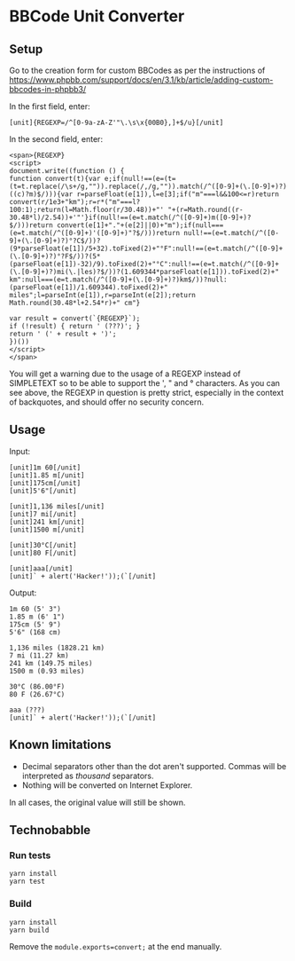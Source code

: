 # BBCode Unit Converter

## Setup

Go to the creation form for custom BBCodes as per the instructions of https://www.phpbb.com/support/docs/en/3.1/kb/article/adding-custom-bbcodes-in-phpbb3/

In the first field, enter:

```
[unit]{REGEXP=/^[0-9a-zA-Z'"\.\s\x{00B0},]+$/u}[/unit]
```

In the second field, enter:

```
<span>{REGEXP}
<script>
document.write((function () {
function convert(t){var e;if(null!==(e=(t=(t=t.replace(/\s+/g,"")).replace(/,/g,"")).match(/^([0-9]+(\.[0-9]+)?)((c)?m)$/))){var r=parseFloat(e[1]),l=e[3];if("m"===l&&100<=r)return convert(r/1e3+"km");r=r*("m"===l?100:1);return(l=Math.floor(r/30.48))+"' "+(r=Math.round((r-30.48*l)/2.54))+'"'}if(null!==(e=t.match(/^([0-9]+)m([0-9]+)?$/)))return convert(e[1]+"."+(e[2]||0)+"m");if(null===(e=t.match(/^([0-9]+)'([0-9]+)"?$/)))return null!==(e=t.match(/^([0-9]+(\.[0-9]+)?)°?C$/))?(9*parseFloat(e[1])/5+32).toFixed(2)+"°F":null!==(e=t.match(/^([0-9]+(\.[0-9]+)?)°?F$/))?(5*(parseFloat(e[1])-32)/9).toFixed(2)+"°C":null!==(e=t.match(/^([0-9]+(\.[0-9]+)?)mi(\.|les)?$/))?(1.609344*parseFloat(e[1])).toFixed(2)+" km":null===(e=t.match(/^([0-9]+(\.[0-9]+)?)km$/))?null:(parseFloat(e[1])/1.609344).toFixed(2)+" miles";l=parseInt(e[1]),r=parseInt(e[2]);return Math.round(30.48*l+2.54*r)+" cm"}

var result = convert(`{REGEXP}`);
if (!result) { return ' (???)'; }
return ' (' + result + ')';
})())
</script>
</span>
```

You will get a warning due to the usage of a REGEXP instead of SIMPLETEXT so to be able to support the ', " and ° characters. As you can see above, the REGEXP in question is pretty strict, especially in the context of backquotes, and should offer no security concern.

## Usage

Input:

```
[unit]1m 60[/unit]
[unit]1.85 m[/unit]
[unit]175cm[/unit]
[unit]5'6"[/unit]

[unit]1,136 miles[/unit]
[unit]7 mi[/unit]
[unit]241 km[/unit]
[unit]1500 m[/unit]

[unit]30°C[/unit]
[unit]80 F[/unit]

[unit]aaa[/unit]
[unit]` + alert('Hacker!'));(`[/unit]
```

Output:

```
1m 60 (5' 3")
1.85 m (6' 1")
175cm (5' 9")
5'6" (168 cm)

1,136 miles (1828.21 km)
7 mi (11.27 km)
241 km (149.75 miles)
1500 m (0.93 miles)

30°C (86.00°F)
80 F (26.67°C)

aaa (???)
[unit]` + alert('Hacker!'));(`[/unit]
```

## Known limitations

- Decimal separators other than the dot aren't supported. Commas will be interpreted as _thousand_ separators.
- Nothing will be converted on Internet Explorer.

In all cases, the original value will still be shown.

## Technobabble

### Run tests

```
yarn install
yarn test
```

### Build

```
yarn install
yarn build
```

Remove the `module.exports=convert;` at the end manually.
